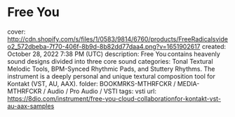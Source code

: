 # Free You

cover: http://cdn.shopify.com/s/files/1/0583/9814/6760/products/FreeRadicalsvideo2_572dbeba-7f70-406f-8b9d-8b82dd77daa4.png?v=1651902617
created: October 28, 2022 7:38 PM (UTC)
description: Free You contains heavenly sound designs divided into three core sound categories: Tonal Textural Melodic Tools, BPM-Synced Rhythmic Pads, and Stuttery Rhythms. The instrument is a deeply personal and unique textural composition tool for Kontakt (VST, AU, AAX).
folder: BOOKMRKS-MTHRFCKR / MEDIA-MTHRFCKR / Audio / Pro Audio / VSTI
tags: vsti
url: https://8dio.com/instrument/free-you-cloud-collaborationfor-kontakt-vst-au-aax-samples